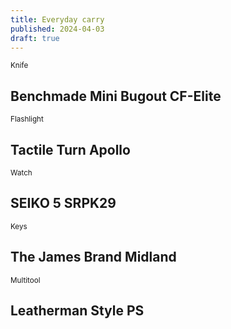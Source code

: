 ```yaml
---
title: Everyday carry
published: 2024-04-03
draft: true
---
```


<small>Knife</small>

## Benchmade Mini Bugout CF-Elite

<small>Flashlight</small>

## Tactile Turn Apollo

<small>Watch</small>

## SEIKO 5 SRPK29

<small>Keys</small>

## The James Brand Midland

<small>Multitool</small>

## Leatherman Style PS
